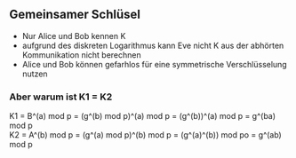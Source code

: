 ## Gemeinsamer Schlüsel 
- Nur Alice und Bob kennen K
- aufgrund des diskreten Logarithmus kann Eve nicht K aus der abhörten Kommunikation nicht berechnen 
- Alice und Bob können gefarhlos für eine symmetrische Verschlüsselung nutzen

### Aber warum ist K1 = K2

K1 = B^(a) mod p = (g^(b) mod p)^(a) mod p = (g^(b))^(a) mod p = g^(ba) mod p  
K2 = A^(b) mod p = (g^(a) mod p)^(b) mod p = (g^(a)^(b)) mod po = g^(ab) mod p

